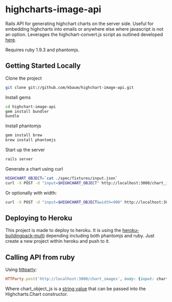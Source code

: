 # highcharts-image-api

Rails API for generating highchart charts on the server side.  Useful for embedding highcharts into emails or anywhere else where
javascript is not an option. Leverages the highchart-convert.js script as outlined developed [here](http://www.highcharts.com/component/content/article/2-news/52-serverside-generated-charts).

Requires ruby 1.9.3 and phantomjs.

## Getting Started Locally

Clone the project

```bash
git clone git://github.com/kbaum/highchart-image-api.git
```

Install gems
```bash
cd highchart-image-api
gem install bundler
bundle
```

Install phantomjs
```bash
gem install brew
brew install phantomjs
```

Start up the server
```bash
rails server
```

Generate a chart using curl
```bash
HIGHCHART_OBJECT=`cat ./spec/fixtures/input.json`
curl -X POST -d "input=$HIGHCHART_OBJECT" http://localhost:3000/chart_images -o ./chart.png
```

Or optionally with width:
```bash
curl -X POST -d "input=$HIGHCHART_OBJECT&width=900" http://localhost:3000/chart_images -o ./chart.png
```


## Deploying to Heroku
  
This project is made to deploy to heroku.  It is using the [heroku-buildingpack-multi](https://github.com/ddollar/heroku-buildpack-multi)
depending including both phantomjs and ruby.  Just create a new project within heroku 
and push to it.

## Calling API from ruby

Using [httparty](https://github.com/jnunemaker/httparty):
```ruby
HTTParty.post('http://localhost:3000/chart_images', body: {input: chart_object_js, width:550})
```

Where chart_object_js is a [string value](spec/fixtures/input.json) that can be passed into the Highcharts.Chart constructor.




